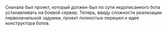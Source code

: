 Сначала был проект, который должен был по сути недописанного бота устанавливать на боевой сервер. 
Теперь, ввиду сложности реализации первоначальной задумки, проект полностью перешел к идее конструктора ботов.
